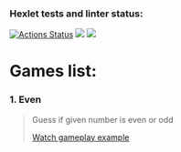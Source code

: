 ### Hexlet tests and linter status:
[![Actions Status](https://github.com/AlekGri/java-project-61/actions/workflows/hexlet-check.yml/badge.svg)](https://github.com/AlekGri/java-project-61/actions)
<a href="https://codeclimate.com/github/AlekGri/java-project-61/maintainability"><img src="https://api.codeclimate.com/v1/badges/f31e1fa4fcceaa72d1a5/maintainability" /></a>
<a href="https://codeclimate.com/github/AlekGri/java-project-61/test_coverage"><img src="https://api.codeclimate.com/v1/badges/f31e1fa4fcceaa72d1a5/test_coverage" /></a>

# Games list:
### 1. Even
> Guess if given number is even or odd
> 
> [Watch gameplay example](https://asciinema.org/a/YlHuhKsOWPfZhTyKYgoGloGJb)
